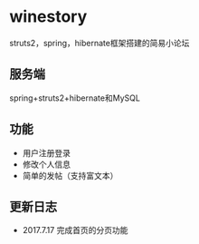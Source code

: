 # winestory
struts2，spring，hibernate框架搭建的简易小论坛
## 服务端
spring+struts2+hibernate和MySQL
## 功能
- 用户注册登录
- 修改个人信息
- 简单的发帖（支持富文本）
## 更新日志
- 2017.7.17 完成首页的分页功能